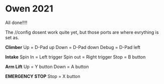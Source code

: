 # Owen 2021

All done!!!!

The //config dosent work quite yet, but those ports are where evrything is set as. 



**Climber**
Up = D-Pad up
Down = D-Pad down 
Debug = D-Pad left 

**Intake** 
Spin In = Left trigger 
Spin out = Right trigger 
Stop = B button 

**Arm Lift**
Up = Y button 
Down = A button 

**EMERGENCY STOP**
Stop = X button 
